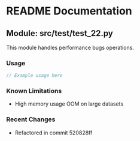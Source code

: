 # README Documentation

## Module: src/test/test_22.py

This module handles performance bugs operations.

### Usage

```javascript
// Example usage here
```

### Known Limitations

- High memory usage OOM on large datasets

### Recent Changes

- Refactored in commit 520828ff
